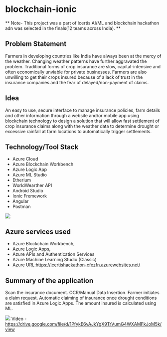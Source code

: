 # blockchain-ionic

** Note- This project was a part of Icertis AI/ML and blockchain hackathon adn was selected in the finals(12 teams across India). **

## Problem Statement
Farmers in developing countries like India have always been at the mercy of the weather. Changing weather patterns have further aggravated the problem.
Traditional forms of crop insurance are slow, capital-intensive and often economically unviable for private businesses. Farmers are also unwilling to get their crops insured because of a lack of trust in the insurance companies and the fear of delayed/non-payment of claims.

## Idea
An easy to use, secure interface to manage insurance policies, farm details and other information through a website and/or mobile app using blockchain technology to design a solution that will allow fast settlement of crop insurance claims along with the weather data to determine drought or excessive rainfall at farm locations to automatically trigger settlements.

## Technology/Tool Stack
* Azure Cloud
* Azure Blockchain Workbench
* Azure Logic App
* Azure ML Studio
* Etherium
* WorldWearther API
* Android Studio
* Ionic Fremework
* Angular
* Postman

![](https://i.ibb.co/1LKfJVz/Screenshot-41.png)

## Azure services used
* Azure Blockchain Workbench, 
* Azure Logic Apps, 
* Azure APIs and Authentication Services
* Azure Machine Learning Studio (Classic)
* Azure URL:https://icertishackathon-cfezfn.azurewebsites.net/

## Summary of the application
Scan the insurance document.
OCR/Manual Data Insertion.
Farmer initiates a claim request.
Automatic claiming of insurance once drought conditions are satisfied in Azure Logic Apps. 
The amount insured is calculated using ML.


![](https://i.ibb.co/mNKR9Fd/Screenshot-40.png)
Video - https://drive.google.com/file/d/1PfykE6vAJkYgX9TrVumG4WXAMFkJoM5k/view
